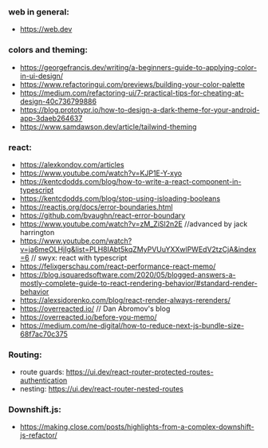 ### web in general:
- https://web.dev

### colors and theming:
- https://georgefrancis.dev/writing/a-beginners-guide-to-applying-color-in-ui-design/
- https://www.refactoringui.com/previews/building-your-color-palette
- https://medium.com/refactoring-ui/7-practical-tips-for-cheating-at-design-40c736799886
- https://blog.prototypr.io/how-to-design-a-dark-theme-for-your-android-app-3daeb264637
- https://www.samdawson.dev/article/tailwind-theming


### react:
- https://alexkondov.com/articles
- https://www.youtube.com/watch?v=KJP1E-Y-xyo
- https://kentcdodds.com/blog/how-to-write-a-react-component-in-typescript
- https://kentcdodds.com/blog/stop-using-isloading-booleans
- https://reactjs.org/docs/error-boundaries.html
- https://github.com/bvaughn/react-error-boundary
- https://www.youtube.com/watch?v=zM_ZiSl2n2E //advanced by jack harrington
- https://www.youtube.com/watch?v=ja6meOLHjIg&list=PLH8IAbt5kqZMyPVUuYXXwlPWEdV2tzCjA&index=6 // swyx: react with typescript
- https://felixgerschau.com/react-performance-react-memo/
- https://blog.isquaredsoftware.com/2020/05/blogged-answers-a-mostly-complete-guide-to-react-rendering-behavior/#standard-render-behavior
- https://alexsidorenko.com/blog/react-render-always-rerenders/
- https://overreacted.io/ // Dan Abromov's blog
- https://overreacted.io/before-you-memo/
- https://medium.com/ne-digital/how-to-reduce-next-js-bundle-size-68f7ac70c375

### Routing:
- route guards: https://ui.dev/react-router-protected-routes-authentication
- nesting: https://ui.dev/react-router-nested-routes


### Downshift.js:
- https://making.close.com/posts/highlights-from-a-complex-downshift-js-refactor/
